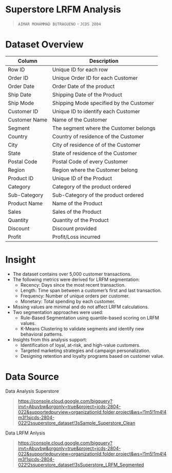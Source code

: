 # Superstore LRFM Analysis
>`AIMAR MOHAMMAD BUTRAGUENO` - `JCDS 2804`

# **Dataset Overview**
| Column | Description |
| -- | --- |
| Row ID | Unique ID for each row |
| Order ID | Unique Order ID for each Customer |
| Order Date | Order Date of the product |
| Ship Date | Shipping Date of the Product |
| Ship Mode | Shipping Mode specified by the Customer |
| Customer ID | Unique ID to identify each Customer |
| Customer Name | Name of the Customer |
| Segment | The segment where the Customer belongs |
| Country | Country of residence of the Customer |
| City | City of residence of of the Customer |
| State | State of residence of the Customer |
| Postal Code | Postal Code of every Customer |
| Region | Region where the Customer belong |
| Product ID | Unique ID of the Product |
| Category | Category of the product ordered |
| Sub-Category | Sub-Category of the product ordered |
| Product Name | Name of the Product |
| Sales | Sales of the Product |
| Quantity | Quantity of the Product |
| Discount | Discount provided |
| Profit | Profit/Loss incurred |

# **Insight**
- The dataset contains over 5,000 customer transactions.
- The following metrics were derived for LRFM segmentation:
  - Recency: Days since the most recent transaction.
  - Length: Time span between a customer’s first and last transaction.
  - Frequency: Number of unique orders per customer.
  - Monetary: Total spending by each customer.
- Missing values are minimal and do not affect LRFM calculations.
- Two segmentation approaches were used:
  - Rule-Based Segmentation using quantile-based scoring on LRFM values.
  - K-Means Clustering to validate segments and identify new behavioral patterns.
- Insights from this analysis support:
  - Identification of loyal, at-risk, and high-value customers.
  - Targeted marketing strategies and campaign personalization.
  - Designing retention and loyalty programs based on customer value.

# **Data Source**
Data Analysis Superstore
> https://console.cloud.google.com/bigquery?invt=Abuvbw&orgonly=true&project=jcds-2804-022&supportedpurview=organizationId,folder,project&ws=!1m5!1m4!4m3!1sjcds-2804-022!2ssuperstore_dataset!3sSample_Superstore_Clean

Data LRFM Anlysis
> https://console.cloud.google.com/bigquery?invt=Abuvbw&orgonly=true&project=jcds-2804-022&supportedpurview=organizationId,folder,project&ws=!1m5!1m4!4m3!1sjcds-2804-022!2ssuperstore_dataset!3sSuperstore_LRFM_Segmented
